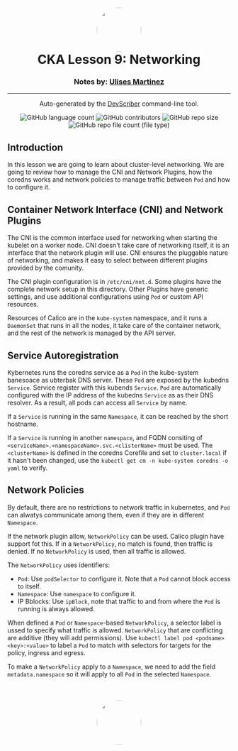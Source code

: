 <h1 align="center" style="border-bottom: none">
    <a href="https://github.com/mx-ulises/certification-prep-cka-ckad" target="_blank">
        <img alt="" src="https://github.com/mx-ulises/certification-prep-cka-ckad/blob/main/assets/notes-logo.png?raw=true" style="border-radius: 50%; height: 100px;">
    </a>
    <br>
    CKA Lesson 9: Networking
</h1>
<h3 align="center" style="border-bottom: none">
    Notes by: <a href="https://github.com/mx-ulises" target="_blank">Ulises Martinez</a>
</h3>
<hr />

<p align="center">
    Auto-generated by the <a href="https://github.com/WhitneyLampkin/devscriber" target="_blank">DevScriber</a> command-line tool.
</p>

<div align="center">

![GitHub language count](https://img.shields.io/github/languages/count/mx-ulises/certification-prep-cka-ckad?label=Languages)
![GitHub contributors](https://img.shields.io/github/contributors/mx-ulises/certification-prep-cka-ckad?label=Contributors&color=yellow)
![GitHub repo size](https://img.shields.io/github/repo-size/mx-ulises/certification-prep-cka-ckad?label=Repo%20Size&color=teal)
![GitHub repo file count (file type)](https://img.shields.io/github/directory-file-count/mx-ulises/certification-prep-cka-ckad?label=Files&color=purple)

</div>

## Introduction

In this lesson we are going to learn about cluster-level networking. We are going to review how to manage the CNI and Network Plugins, how the coredns works and network policies to manage traffic between `Pod` and how to configure it.

## Container Network Interface (CNI) and Network Plugins

The CNI is the common interface used for networking when starting the kubelet on a worker node. CNI doesn't take care of networking itself, it is an interface that the network plugin will use. CNI ensures the pluggable nature of networking, and makes it easy to select between different plugins provided by the comunity.

The CNI plugin configuration is in `/etc/cni/net.d`. Some plugins have the complete network setup in this directory. Other Plugins have generic settings, and use additional configurations using `Pod` or custom API resources.

Resources of Calico are in the `kube-system` namespace, and it runs a `DaemonSet` that runs in all the nodes, it take care of the container network, and the rest of the network is managed by the API server.

## Service Autoregistration

Kybernetes runs the coredns service as a `Pod` in the kube-system banesoace as ubterbak DNS server. These `Pod` are exposed by the kubedns `Service`. Service register with this kubends `Service`. `Pod` are automatically configured with the IP address of the kubedns `Service` as as their DNS resolver.  As a result, all pods can access all `Service` by name.

If a `Service` is running in the same `Namespace`, it can be reached by the short hostname.

If a `Service` is running in another `namespace`, and FQDN consiting of `<serviceName>.<namespaceName>.svc.<clisterName>` must be used. The `<clusterName>` is defined in the coredns Corefile and set to `cluster.local` if it hasn't been changed, use the `kubectl get cm -n kube-system coredns -o yaml` to verify.

## Network Policies

By default, there are no restrictions to network traffic in kubernetes, and `Pod` can alwatys communicate among them, even if they are in different `Namespace`.

If the network plugin allow, `NetworkPolicy` can be used. Calico plugin have support fot this. If in a `NetworkPolicy`, no match is found, then traffic is denied. If no `NetworkPolicy` is used, then all traffic is allowed.

The `NetworkPolicy` uses identifiers:
 - `Pod`: Use `podSelector` to configure it. Note that a `Pod` cannot block access to itself.
 - `Namespace`: Use `namespace` to configure it.
 - IP Bblocks: Use `ipBlock`, note that traffic to and from where the `Pod` is running is always allowed.

When defined a `Pod` or `Namespace`-based `NetworkPolicy`, a selector label is ussed to specify what traffic is allowed. `NetworkPolicy` that are conflicting are additive (they will add permissions). Use `kubectl label pod <podname> <key>:<value>` to label a `Pod` to match with selectors for targets for the policy, ingress and egress.

To make a `NetworkPolicy` apply to a `Namespace`, we need to add the field `metadata.namespace` so it will apply to all `Pod` in the selected `Namespace`.

<p align="center" style="border-bottom: none; margin-top: 50px;">
    <a href="https://github.com/mx-ulises/certification-prep-cka-ckad" target="_blank">
        <img alt="" src="https://github.com/mx-ulises/certification-prep-cka-ckad/blob/main/assets/notes-logo.png?raw=true" style="border-radius: 50%; height: 100px;">
    </a>
</p>
